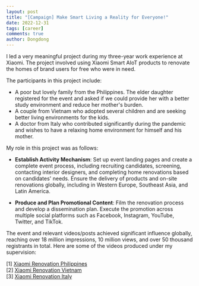 ```yaml
---
layout: post
title: "[Campaign] Make Smart Living a Reality for Everyone!"
date: 2022-12-31
tags: [career]
comments: true
author: Dongdong
---
```


I led a very meaningful project during my three-year work experience at Xiaomi. The project involved using Xiaomi Smart AIoT products to renovate the homes of brand users for free who were in need.

The participants in this project include:
- A poor but lovely family from the Philippines. The elder daughter registered for the event and asked if we could provide her with a better study environment and reduce her mother's burden.
- A couple from Vietnam who adopted several children and are seeking better living environments for the kids.
- A doctor from Italy who contributed significantly during the pandemic and wishes to have a relaxing home environment for himself and his mother.

My role in this project was as follows:

- **Establish Activity Mechanism**: Set up event landing pages and create a complete event process, including recruiting candidates, screening, contacting interior designers, and completing home renovations based on candidates' needs. Ensure the delivery of products and on-site renovations globally, including in Western Europe, Southeast Asia, and Latin America.

- **Produce and Plan Promotional Content**: Film the renovation process and develop a dissemination plan. Execute the promotion across multiple social platforms such as Facebook, Instagram, YouTube, Twitter, and TikTok.

The event and relevant videos/posts achieved significant influence globally, reaching over 18 million impressions, 10 million views, and over 50 thousand registrants in total. Here are some of the videos produced under my supervision:

[1] [Xiaomi Renovation Philippines](https://youtu.be/m4ZX84QHNBc?si=PiXZN8LaeCEgR0lQ)<br>
[2] [Xiaomi Renovation Vietnam](https://youtu.be/p3I_preGCsA?si=Mnm5Q9tBMB1IZDve)<br>
[3] [Xiaomi Renovation Italy](https://youtu.be/3CNRGhWH11g?si=wn0LWNFJRuP7hpNG)<br>
